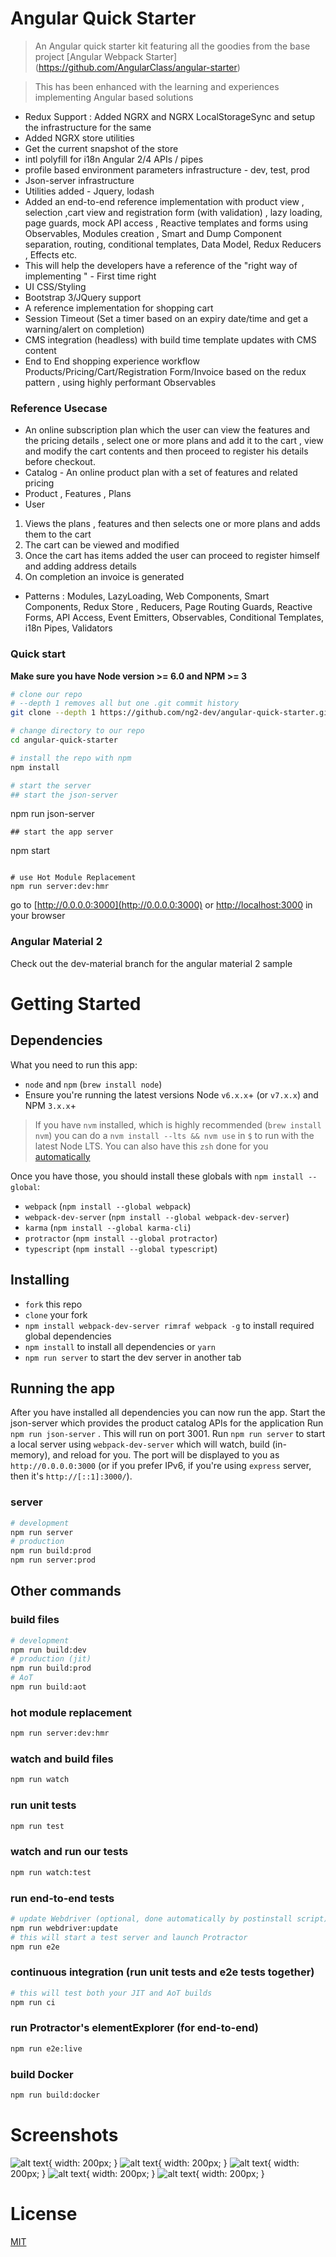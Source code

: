 # Angular Quick Starter 


> An Angular quick starter kit featuring all the goodies from the base project [Angular Webpack Starter] (https://github.com/AngularClass/angular-starter) 

> This has been enhanced with the learning and experiences implementing Angular based solutions

* Redux Support : Added NGRX and NGRX LocalStorageSync and setup the infrastructure for the same
* Added NGRX store utilities
* Get the current snapshot of the store
* intl polyfill for i18n Angular 2/4 APIs / pipes
* profile based environment parameters infrastructure - dev, test, prod
* Json-server infrastructure
* Utilities added - Jquery, lodash
* Added an end-to-end reference implementation with product view , selection ,cart view and registration form (with validation) , lazy loading, page guards, mock API access , Reactive templates and forms using Observables, Modules creation , Smart and Dump Component separation, routing, conditional templates, Data Model, Redux Reducers , Effects etc.
* This will help the developers have a reference of the "right way of implementing " - First time right
* UI CSS/Styling
* Bootstrap 3/JQuery support
* A reference implementation for shopping cart
* Session Timeout (Set a timer based on an expiry date/time and get a warning/alert on completion)
* CMS integration (headless) with build time template updates with CMS content
* End to End shopping experience workflow Products/Pricing/Cart/Registration Form/Invoice based on the redux pattern , using highly performant Observables 

### Reference Usecase

* An online subscription plan which the user can view the features and the pricing details , select one or more plans and add it to the cart , view and modify the cart contents and then proceed to register his details before checkout.
* Catalog - An online product plan with a set of features and related pricing 
* Product , Features , Plans
* User
1) Views the plans , features and then selects one or more plans and adds them to the cart
2) The cart can be viewed and modified
3) Once the cart has items added the user can proceed to register himself and adding address details
4) On completion an invoice is generated
* Patterns : Modules, LazyLoading, Web Components, Smart Components, Redux Store , Reducers, Page Routing Guards, Reactive Forms, API Access, Event Emitters, Observables, Conditional Templates, i18n Pipes, Validators

### Quick start
**Make sure you have Node version >= 6.0 and NPM >= 3**

```bash
# clone our repo
# --depth 1 removes all but one .git commit history
git clone --depth 1 https://github.com/ng2-dev/angular-quick-starter.git

# change directory to our repo
cd angular-quick-starter

# install the repo with npm
npm install

# start the server
## start the json-server

```
npm run json-server
```
## start the app server

```
npm start
```

# use Hot Module Replacement
npm run server:dev:hmr

```
go to [http://0.0.0.0:3000](http://0.0.0.0:3000) or [http://localhost:3000](http://localhost:3000) in your browser

### Angular Material 2
Check out the dev-material branch for the angular material 2 sample


# Getting Started
## Dependencies
What you need to run this app:
* `node` and `npm` (`brew install node`)
* Ensure you're running the latest versions Node `v6.x.x`+ (or `v7.x.x`) and NPM `3.x.x`+

> If you have `nvm` installed, which is highly recommended (`brew install nvm`) you can do a `nvm install --lts && nvm use` in `$` to run with the latest Node LTS. You can also have this `zsh` done for you [automatically](https://github.com/creationix/nvm#calling-nvm-use-automatically-in-a-directory-with-a-nvmrc-file)

Once you have those, you should install these globals with `npm install --global`:
* `webpack` (`npm install --global webpack`)
* `webpack-dev-server` (`npm install --global webpack-dev-server`)
* `karma` (`npm install --global karma-cli`)
* `protractor` (`npm install --global protractor`)
* `typescript` (`npm install --global typescript`)

## Installing
* `fork` this repo
* `clone` your fork
* `npm install webpack-dev-server rimraf webpack -g` to install required global dependencies
* `npm install` to install all dependencies or `yarn`
* `npm run server` to start the dev server in another tab

## Running the app
After you have installed all dependencies you can now run the app. Start the json-server which provides the product catalog APIs for the application Run `npm run json-server` . This will run on port 3001. Run `npm run server` to start a local server using `webpack-dev-server` which will watch, build (in-memory), and reload for you. The port will be displayed to you as `http://0.0.0.0:3000` (or if you prefer IPv6, if you're using `express` server, then it's `http://[::1]:3000/`).

### server
```bash
# development
npm run server
# production
npm run build:prod
npm run server:prod
```

## Other commands

### build files
```bash
# development
npm run build:dev
# production (jit)
npm run build:prod
# AoT
npm run build:aot
```

### hot module replacement
```bash
npm run server:dev:hmr
```

### watch and build files
```bash
npm run watch
```

### run unit tests
```bash
npm run test
```

### watch and run our tests
```bash
npm run watch:test
```

### run end-to-end tests
```bash
# update Webdriver (optional, done automatically by postinstall script)
npm run webdriver:update
# this will start a test server and launch Protractor
npm run e2e
```

### continuous integration (run unit tests and e2e tests together)
```bash
# this will test both your JIT and AoT builds
npm run ci
```

### run Protractor's elementExplorer (for end-to-end)
```bash
npm run e2e:live
```

### build Docker
```bash
npm run build:docker
```

# Screenshots

![alt text](screenshots/homepage.PNG "Home Page"){ width: 200px; }
![alt text](screenshots/plans.PNG "Plans"){ width: 200px; }
![alt text](screenshots/register.PNG "Registration"){ width: 200px; }
![alt text](screenshots/invoice.PNG "Invoice"){ width: 200px; }
![alt text](screenshots/redux.PNG "Redux Console"){ width: 200px; }

# License
 [MIT](/LICENSE)
